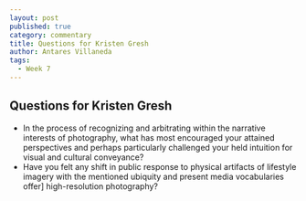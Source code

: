 ```yaml
---
layout: post
published: true
category: commentary
title: Questions for Kristen Gresh
author: Antares Villaneda
tags:
  - Week 7
---
```

## Questions for Kristen Gresh
- In the process of recognizing and arbitrating within the narrative interests of photography, what has most encouraged your attained perspectives and perhaps particularly challenged your held intuition for visual and cultural conveyance?
- Have you felt any shift in public response to physical artifacts of lifestyle imagery with the mentioned ubiquity and present media vocabularies offer] high-resolution photography?